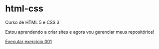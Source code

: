 # html-css
 Curso de HTML 5 e CSS 3

Estou aprendendo a criar sites e agora vou gerenciar meus repositórios!

<a href="https://maurilioaguiar.github.io/html-css/exercicios/ex001/index.html">Executar exercício 001</a>

